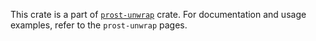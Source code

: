 This crate is a part of
[`prost-unwrap`](https://github.com/spawn-link/prost-unwrap) crate. For
documentation and usage examples, refer to the `prost-unwrap` pages.
